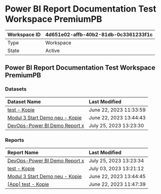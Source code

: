



# Power BI Report Documentation Test Workspace PremiumPB

|Workspace ID|4d651e02-affb-40b2-81db-0c3361233f1c|
| :--- | :--- |
|Type|Workspace|
|State|Active|

## Power BI Report Documentation Test Workspace PremiumPB

### Datasets

|Dataset Name|Last Modified|
| :--- | :--- |
|[test - Kopie](../Datasets/test---Kopie.md)|June 22, 2023 11:33:59|
|[Modul 3 Start Demo neu - Kopie](../Datasets/Modul-3-Start-Demo-neu---Kopie.md)|June 22, 2023 13:44:43|
|[DevOps-Power BI Demo Report x](../Datasets/DevOps-Power-BI-Demo-Report-x.md)|July 25, 2023 13:23:30|

### Reports

|Report Name|Last Modified|
| :--- | :--- |
|[DevOps-Power BI Demo Report x](../Reports/DevOps-Power-BI-Demo-Report-x.md)|July 25, 2023 13:23:34|
|[test - Kopie](../Reports/test---Kopie.md)|July 03, 2023 13:21:12|
|[Modul 3 Start Demo neu - Kopie](../Reports/Modul-3-Start-Demo-neu---Kopie.md)|June 22, 2023 13:44:45|
|[[App] test - Kopie](../Reports/[App]-test---Kopie.md)|June 22, 2023 11:47:39|
